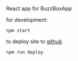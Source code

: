 React app for BuzzBoxApp

for development:

`npm start`

to deploy site to [github](https://opensourcebeehives.github.io/BuzzBoxApp/)

`npm run deploy`


